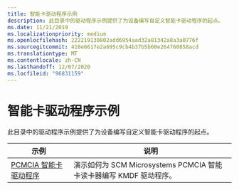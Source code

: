 ```yaml
---
title: 智能卡驱动程序示例
description: 此目录中的驱动程序示例提供了为设备编写自定义智能卡驱动程序的起点。
ms.date: 11/21/2019
ms.localizationpriority: medium
ms.openlocfilehash: 222219130802add6954aad32a81342a8a3a0776f
ms.sourcegitcommit: 418e6617e2a695c9cb4b37b5b60e264760858acd
ms.translationtype: MT
ms.contentlocale: zh-CN
ms.lasthandoff: 12/07/2020
ms.locfileid: "96831159"
---
```

# <a name="smart-card-driver-samples"></a>智能卡驱动程序示例

此目录中的驱动程序示例提供了为设备编写自定义智能卡驱动程序的起点。

| 示例 | 说明 |
| --- | --- |
| [PCMCIA 智能卡驱动程序](/samples/microsoft/windows-driver-samples/pcmcia-smart-card-driver) | 演示如何为 SCM Microsystems PCMCIA 智能卡读卡器编写 KMDF 驱动程序。 |
